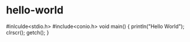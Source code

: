 # hello-world
#inlculde<stdio.h>
#include<conio.h>
void main()
{
println("Hello World");
clrscr();
getch();
}

